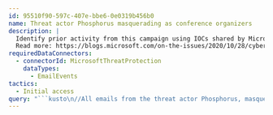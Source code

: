 ```yaml
---
id: 95510f90-597c-407e-bbe6-0e0319b456b0
name: Threat actor Phosphorus masquerading as conference organizers
description: |
  Identify prior activity from this campaign using IOCs shared by Microsoft's Threat Intelligence Center, or MSTIC.
  Read more: https://blogs.microsoft.com/on-the-issues/2020/10/28/cyberattacks-phosphorus-t20-munich-security-conference/
requiredDataConnectors:
  - connectorId: MicrosoftThreatProtection
    dataTypes:
      - EmailEvents
tactics:
  - Initial access
query: "```kusto\n//All emails from the threat actor Phosphorus, masquerading as conference organizers, based on the IOCs shared \n// by Microsoft's Threat Intelligence Center in: https://blogs.microsoft.com/on-the-issues/2020/10/28/cyberattacks-phosphorus-t20-munich-security-conference/\nlet MaliciousSenders = dynamic([\"t20saudiarabia@outlook.sa\", \"t20saudiarabia@hotmail.com\", \"t20saudiarabia@gmail.com\", \"munichconference@outlook.com\",  \n\"munichconference@outlook.de\", \"munichconference1962@gmail.com\"]);\nEmailEvents\n| where SenderFromAddress  in~ (MaliciousSenders)\n```"
---
```


